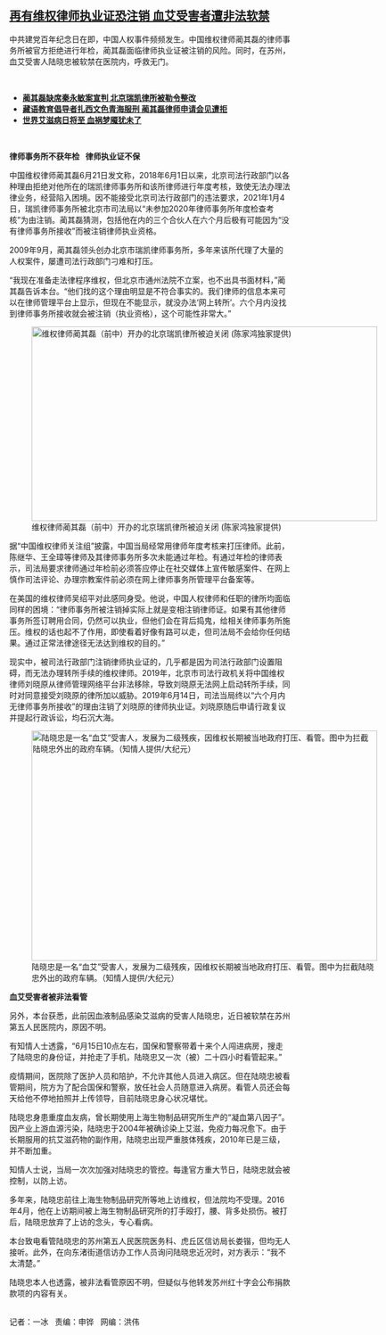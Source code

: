 <!--1624652400000-->
[再有维权律师执业证恐注销     血艾受害者遭非法软禁](https://www.rfa.org/mandarin/yataibaodao/renquanfazhi/bx-06252021110624.html)
------

<p></p><p>中共<span>建党百年纪念日在即，中国人权事件频频发生。中国维权律师蔺其磊的律师事务所被官方拒绝进行年检，蔺其磊面临律师执业证被注销的风险。同时，在苏州，血艾受害人陆晓忠被软禁在医院内，呼救无门。</span></p><p><br/></p><ul><li><a href="https://www.rfa.org/mandarin/yataibaodao/renquanfazhi/gf1-07122018101831.html"><strong>蔺其磊缺席秦永敏案宣判 北京瑞凯律所被勒令整改</strong></a></li><li><strong><a href="https://www.rfa.org/mandarin/Xinwen/2-04302020085315.html">藏语教育倡导者扎西文色青海服刑 蔺其磊律师申请会见遭拒</a></strong></li><li><strong><a href="https://www.rfa.org/mandarin/yataibaodao/huanjing/hc-11292019103815.html">世界艾滋病日将至 血祸梦魇犹未了</a></strong></li></ul><p><br/></p><p><strong><span>律师事务所</span></strong><strong>不获年检 </strong><strong> </strong><span> <strong>律师执业证不保</strong></span></p><p>中国维权律师蔺其磊6月21日发文称，2018年6月1日以来，北京司法行政部门以各种理由拒绝对他所在的瑞凯律师事务所和该所律师进行年度考核，致使无法办理法律业务，经营陷入困境。因不能接受北京司法行政部门的违法要求，2021年1月4日，瑞凯律师事务所被北京市司法局以“未参加2020年律师事务所年度检查考核”为由注销。蔺其磊猜测，包括他在内的三个合伙人在六个月后极有可能因为“没有律师事务所接收”而被注销律师执业资格。</p><p>2009年9月，蔺其磊领头创办北京市瑞凯律师事务所，多年来该所代理了大量的人权案件，屡遭司法行政部门刁难和打压。</p><p>“我现在准备走法律程序维权，但北京市通州法院不立案，也不出具书面材料，”蔺其磊告诉本台。“他们找的这个理由明显是不符合事实的。我们律师的信息本来可以在律师管理平台上显示，但现在不能显示，就没办法‘网上转所’。六个月内没找到律师事务所接收就会被注销（执业资格），这个可能性非常大。”</p><p><figure class="image-richtext image-inline captioned" style="width:620px;"><img alt="维权律师蔺其磊（前中）开办的北京瑞凯律所被迫关闭 (陈家鸿独家提供)" height="349" src="https://www.rfa.org/mandarin/yataibaodao/renquanfazhi/bx-06252021110624.html/bx0625.jpg/@@images/6c78449a-4e27-4100-9531-b2f706e46cb5.jpeg" title="bx0625.jpg" width="620"/><figcaption class="image-caption">维权律师蔺其磊（前中）开办的北京瑞凯律所被迫关闭 (陈家鸿独家提供)</figcaption><small></small></figure></p><p>据“中国维权律师关注组”披露，中国当局经常用律师年度考核来打压律师。此前，陈继华、王全璋等律师及其律师事务所多次未能通过年检。有通过年检的律师表示，司法局要求律师通过年检前必须答应停止在社交媒体上宣传敏感案件、在网上慎作司法评论、办理宗教案件前必须在网上律师事务所管理平台备案等。</p><p>在美国的维权律师吴绍平对此感同身受。他说，中国人权律师和任职的律所均面临同样的困境：“律师事务所被注销掉实际上就是变相注销律师证。如果有其他律师事务所签订聘用合同，仍然可以执业，但他们会在背后捣鬼，给相关律师事务所施压。维权的话也起不了作用，即使看着好像有路可以走，但司法局不会给你任何结果。通过正常法律途径无法达到维权的目的。”</p><p>现实中，被司法行政部门注销律师执业证的，几乎都是因为司法行政部门设置阻碍，而无法办理转所手续的维权律师。2019年，北京市司法行政机关将中国维权律师刘晓原从律师管理网络平台非法移除，导致刘晓原无法网上启动转所手续，同时对同意接受刘晓原的律所加以威胁。2019年6月14日，司法当局终以“六个月内无律师事务所接收”的理由注销了刘晓原的律师执业证。刘晓原随后申请行政复议并提起行政诉讼，均石沉大海。</p><p><figure class="image-richtext image-inline captioned" style="width:620px;"><img alt="陆晓忠是一名“血艾”受害人，发展为二级残疾，因维权长期被当地政府打压、看管。图中为拦截陆晓忠外出的政府车辆。（知情人提供/大纪元）" height="413" src="https://www.rfa.org/mandarin/yataibaodao/renquanfazhi/bx-06252021110624.html/bx0625c.jpg/@@images/17f37907-f163-4877-a6d9-405da5c2a327.jpeg" title="bx0625c.jpg" width="620"/><figcaption class="image-caption">陆晓忠是一名“血艾”受害人，发展为二级残疾，因维权长期被当地政府打压、看管。图中为拦截陆晓忠外出的政府车辆。（知情人提供/大纪元）</figcaption><small></small></figure></p><p><strong>血艾受害者被非法看管</strong></p><p>另外，本台获悉，此前因血液制品感染艾滋病的受害人陆晓忠，近日被软禁在苏州第五人民医院内，原因不明。</p><p>有知情人士透露，“6月15日10点左右，国保和警察带着十来个人闯进病房，搜走了陆晓忠的身份证，并抢走了手机，陆晓忠又一次（被）二十四小时看管起来。”</p><p>疫情期间，医院除了医护人员和陪护，不允许其他人员进入病区。但在陆晓忠被看管期间，院方为了配合国保和警察，放任社会人员随意进入病房。看管人员还会每天给他不停地拍照并上传领导，目前陆晓忠身心状况堪忧。</p><p>陆晓忠身患重度血友病，曾长期使用上海生物制品研究所生产的“凝血第八因子”。因产业上游血源污染，陆晓忠于2004年被确诊染上艾滋，免疫力每况愈下。由于长期服用的抗艾滋药物的副作用，陆晓忠出现严重肢体残疾，2010年已是三级，并不断加重。</p><p>知情人士说，当局一次次加强对陆晓忠的管控。每逢官方重大节日，陆晓忠就会被控制，以防上访。</p><p>多年来，陆晓忠前往上海生物制品研究所等地上访维权，但法院均不受理。2016年4月，他在上访期间被上海生物制品研究所的打手殴打，腰、背多处损伤。被打后，陆晓忠放弃了上访的念头，专心看病。</p><p>本台致电看管陆晓忠的苏州第五人民医院医务科、虎丘区信访局长娄锴，但均无人接听。此外，在向东渚街道信访办工作人员询问陆晓忠近况时，对方表示：“我不太清楚。”</p><p>陆晓忠本人也透露，被非法看管原因不明，但疑似与他转发苏州红十字会公布捐款款项的内容有关。</p><p><br/>记者：一冰   责编：申铧   网编：洪伟</p>
